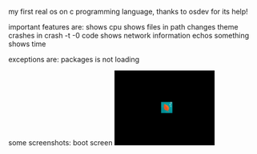 my first real os on c programming language, thanks to osdev for its help!

important features are:
shows cpu
shows files in path
changes theme
crashes in crash -t -0 code
shows network information
echos something
shows time

exceptions are: packages is not loading

some screenshots:
boot screen
<img src="bandicam 2025-07-13 18-30-23-434.jpg
" alt="Logo" width="200"/>

